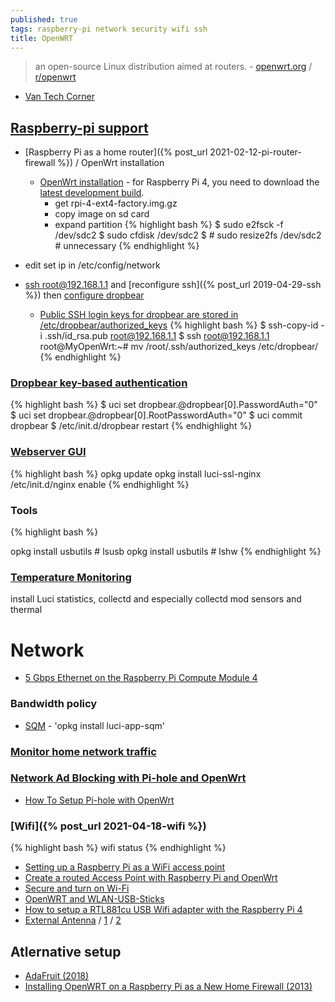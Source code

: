 ```yaml
---
published: true
tags: raspberry-pi network security wifi ssh
title: OpenWRT
---
```

> an open-source Linux distribution aimed at routers. - [openwrt.org](https://openwrt.org/about) / [r/openwrt](https://www.reddit.com/r/openwrt/)

- [Van Tech Corner](https://www.youtube.com/c/VanTechCorner/videos)

## [Raspberry-pi support](https://openwrt.org/toh/raspberry_pi_foundation/raspberry_pi)
- [Raspberry Pi as a home router]({% post_url 2021-02-12-pi-router-firewall %}) / OpenWrt installation
	- [OpenWrt installation](https://openwrt.org/toh/raspberry_pi_foundation/raspberry_pi#installation) - for Raspberry Pi 4, you need to download the [latest development build](https://downloads.openwrt.org/snapshots/targets/bcm27xx/bcm2711/).
		- get rpi-4-ext4-factory.img.gz
        - copy image on sd card
        - expand partition
{% highlight bash %}
$ sudo e2fsck -f /dev/sdc2
$ sudo cfdisk /dev/sdc2
$ # sudo resize2fs /dev/sdc2 # unnecessary
{% endhighlight %}

- edit set ip in /etc/config/network
- [ssh root@192.168.1.1](https://openwrt.org/docs/guide-quick-start/sshadministration) and [reconfigure ssh]({% post_url 2019-04-29-ssh %}) then [configure dropbear](https://openwrt.org/docs/guide-user/security/dropbear.public-key.auth#disabling_password_authentication)
	- [Public SSH login keys for dropbear are stored in /etc/dropbear/authorized_keys](https://jasonschaefer.com/public-key-authentication-in-openwrt-using-dropbear-sshd/)
{% highlight bash %}
$ ssh-copy-id -i .ssh/id_rsa.pub root@192.168.1.1
$ ssh root@192.168.1.1
root@MyOpenWrt:~# mv /root/.ssh/authorized_keys /etc/dropbear/
{% endhighlight %}


### [Dropbear key-based authentication](https://openwrt.org/docs/guide-user/security/dropbear.public-key.auth#disabling_password_authentication)
{% highlight bash %}
$ uci set dropbear.@dropbear[0].PasswordAuth="0"
$ uci set dropbear.@dropbear[0].RootPasswordAuth="0"
$ uci commit dropbear
$ /etc/init.d/dropbear restart
{% endhighlight %}

### [Webserver GUI](http://openwrt)
{% highlight bash %}
opkg update
opkg install luci-ssl-nginx
/etc/init.d/nginx enable
{% endhighlight %}

### Tools
{% highlight bash %}

opkg install usbutils	# lsusb
opkg install usbutils	# lshw
{% endhighlight %}

### [Temperature Monitoring](https://forum.openwrt.org/t/temperature-monitoring-solved/17462)
install Luci statistics, collectd and especially collectd mod sensors and thermal

# Network
- [5 Gbps Ethernet on the Raspberry Pi Compute Module 4](https://www.jeffgeerling.com/blog/2020/5-gbps-ethernet-on-raspberry-pi-compute-module-4)

### Bandwidth policy
- [SQM](https://www.reddit.com/r/openwrt/comments/91huem/recommended_packages_for_a_typical_home_router/) - 'opkg install luci-app-sqm'

### [Monitor home network traffic](https://balagetech.com/monitor-network-traffic-openwrt-syslog-ng/)

### [Network Ad Blocking with Pi-hole and OpenWrt](https://maxpereira.net/network-ad-blocking-with-pihole-and-openwrt/)
- [How To Setup Pi-hole with OpenWrt](https://bacnh.com/how-to-setup-pi-hole-with-openwrt/)

### [Wifi]({% post_url 2021-04-18-wifi %})

{% highlight bash %}
wifi status
{% endhighlight %}

- [Setting up a Raspberry Pi as a WiFi access point](https://learn.adafruit.com/setting-up-a-raspberry-pi-as-a-wifi-access-point/overview?view=all)
- [Create a routed Access Point with Raspberry Pi and OpenWrt](https://gremaudpi.emf-informatique.ch/create-a-routed-access-point-with-raspberry-pi-and-openwrt/)
- [Secure and turn on Wi-Fi](https://openwrt.org/docs/guide-quick-start/walkthrough_wifi)
- [OpenWRT and WLAN-USB-Sticks](https://technicalexperiments.wordpress.com/2016/02/09/openwrt-and-wlan-usb-sticks-work-in-progress/)
- [How to setup a RTL881cu USB Wifi adapter with the Raspberry Pi 4](https://thepihut.com/blogs/raspberry-pi-tutorials/how-to-setup-a-rtl881cu-usb-wifi-adapter-with-the-raspberry-pi-4)
- [External Antenna](https://antenabaru.blogspot.com/2020/06/external-antenna-raspberry-pi-4.html) / [1](https://www.dorkbotpdx.org/blog/wramsdell/external_antenna_modifications_for_the_raspberry_pi_3) / [2](https://hackaday.io/project/10091-raspberry-pi-3-external-antenna)

## Atlernative setup
- [AdaFruit (2018)](https://cdn-learn.adafruit.com/downloads/pdf/setting-up-a-raspberry-pi-as-a-wifi-access-point.pdf)
- [Installing OpenWRT on a Raspberry Pi as a New Home Firewall (2013)](https://computers.tutsplus.com/articles/installing-openwrt-on-a-raspberry-pi-as-a-new-home-firewall--mac-55984)
